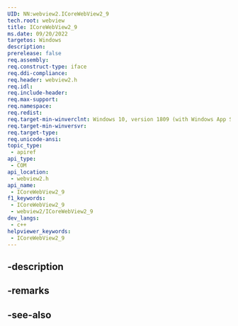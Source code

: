 ```yaml
---
UID: NN:webview2.ICoreWebView2_9
tech.root: webview
title: ICoreWebView2_9
ms.date: 09/20/2022
targetos: Windows
description: 
prerelease: false
req.assembly: 
req.construct-type: iface
req.ddi-compliance: 
req.header: webview2.h
req.idl: 
req.include-header: 
req.max-support: 
req.namespace: 
req.redist: 
req.target-min-winverclnt: Windows 10, version 1809 (with Windows App SDK 1.1 or later)
req.target-min-winversvr: 
req.target-type: 
req.unicode-ansi: 
topic_type:
 - apiref
api_type:
 - COM
api_location:
 - webview2.h
api_name:
 - ICoreWebView2_9
f1_keywords:
 - ICoreWebView2_9
 - webview2/ICoreWebView2_9
dev_langs:
 - c++
helpviewer_keywords:
 - ICoreWebView2_9
---
```


## -description

## -remarks

## -see-also

